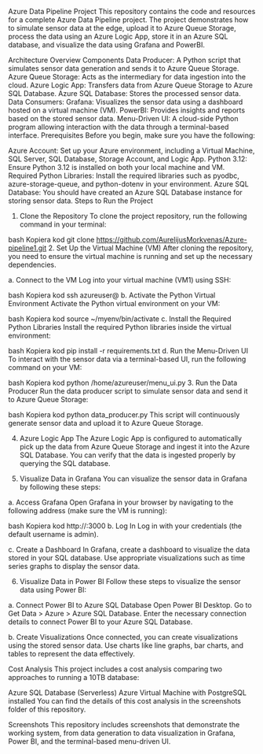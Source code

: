 Azure Data Pipeline Project
This repository contains the code and resources for a complete Azure Data Pipeline project. The project demonstrates how to simulate sensor data at the edge, upload it to Azure Queue Storage, process the data using an Azure Logic App, store it in an Azure SQL database, and visualize the data using Grafana and PowerBI.

Architecture Overview
Components
Data Producer: A Python script that simulates sensor data generation and sends it to Azure Queue Storage.
Azure Queue Storage: Acts as the intermediary for data ingestion into the cloud.
Azure Logic App: Transfers data from Azure Queue Storage to Azure SQL Database.
Azure SQL Database: Stores the processed sensor data.
Data Consumers:
Grafana: Visualizes the sensor data using a dashboard hosted on a virtual machine (VM).
PowerBI: Provides insights and reports based on the stored sensor data.
Menu-Driven UI: A cloud-side Python program allowing interaction with the data through a terminal-based interface.
Prerequisites
Before you begin, make sure you have the following:

Azure Account: Set up your Azure environment, including a Virtual Machine, SQL Server, SQL Database, Storage Account, and Logic App.
Python 3.12: Ensure Python 3.12 is installed on both your local machine and VM.
Required Python Libraries: Install the required libraries such as pyodbc, azure-storage-queue, and python-dotenv in your environment.
Azure SQL Database: You should have created an Azure SQL Database instance for storing sensor data.
Steps to Run the Project
1. Clone the Repository
To clone the project repository, run the following command in your terminal:

bash
Kopiera kod
git clone https://github.com/AurelijusMorkvenas/Azure-pipeline1.git
2. Set Up the Virtual Machine (VM)
After cloning the repository, you need to ensure the virtual machine is running and set up the necessary dependencies.

a. Connect to the VM
Log into your virtual machine (VM1) using SSH:

bash
Kopiera kod
ssh azureuser@<your-vm-ip>
b. Activate the Python Virtual Environment
Activate the Python virtual environment on your VM:

bash
Kopiera kod
source ~/myenv/bin/activate
c. Install the Required Python Libraries
Install the required Python libraries inside the virtual environment:

bash
Kopiera kod
pip install -r requirements.txt
d. Run the Menu-Driven UI
To interact with the sensor data via a terminal-based UI, run the following command on your VM:

bash
Kopiera kod
python /home/azureuser/menu_ui.py
3. Run the Data Producer
Run the data producer script to simulate sensor data and send it to Azure Queue Storage:

bash
Kopiera kod
python data_producer.py
This script will continuously generate sensor data and upload it to Azure Queue Storage.

4. Azure Logic App
The Azure Logic App is configured to automatically pick up the data from Azure Queue Storage and ingest it into the Azure SQL Database. You can verify that the data is ingested properly by querying the SQL database.

5. Visualize Data in Grafana
You can visualize the sensor data in Grafana by following these steps:

a. Access Grafana
Open Grafana in your browser by navigating to the following address (make sure the VM is running):

bash
Kopiera kod
http://<your-vm-ip>:3000
b. Log In
Log in with your credentials (the default username is admin).

c. Create a Dashboard
In Grafana, create a dashboard to visualize the data stored in your SQL database. Use appropriate visualizations such as time series graphs to display the sensor data.

6. Visualize Data in Power BI
Follow these steps to visualize the sensor data using Power BI:

a. Connect Power BI to Azure SQL Database
Open Power BI Desktop. Go to Get Data > Azure > Azure SQL Database. Enter the necessary connection details to connect Power BI to your Azure SQL Database.

b. Create Visualizations
Once connected, you can create visualizations using the stored sensor data. Use charts like line graphs, bar charts, and tables to represent the data effectively.

Cost Analysis
This project includes a cost analysis comparing two approaches to running a 10TB database:

Azure SQL Database (Serverless)
Azure Virtual Machine with PostgreSQL installed
You can find the details of this cost analysis in the screenshots folder of this repository.

Screenshots
This repository includes screenshots that demonstrate the working system, from data generation to data visualization in Grafana, Power BI, and the terminal-based menu-driven UI.